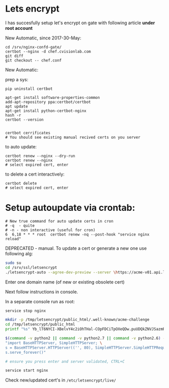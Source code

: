 Lets encrypt
===========


I has succesfully setup let's encrypt on gate with following article **under root account**

New Automatic, since 2017-30-May:

```
cd /srv/nginx-confd-gate/
certbot --nginx -d chef.cvisionlab.com
git diff
git checkout -- chef.conf
```

New Automatic:

prep a sys:
```
pip uninstall certbot

apt-get install software-properties-common
add-apt-repository ppa:certbot/certbot
apt update
apt-get install python-certbot-nginx
hash -r
certbot --version


certbot cerrificates
# You should see existing manual recived certs on you server
```

to auto update:

```
certbot renew --nginx --dry-run
certbot renew --nginx
# select expired cert, enter
```

to delete a cert interactively:

```
certbot delete
# select expired cert, enter
```
# Setup autoupdate via crontab:

```
# New true command for auto update certs in cron
# -q  - quite
# -n - non interactive (useful for cron)
6  6,18 * * * root  certbot renew -nq --post-hook "service nginx reload"
```


DEPRECATED - manual. To update a cert or generate a new one use following alg:

```bash
sudo su
cd /srv/ssl/letsencrypt
./letsencrypt-auto --agree-dev-preview --server \https://acme-v01.api.letsencrypt.org/directory -a manual auth
```

Enter one domain name (of new or existing obsolete cert)

Next follow instructions in console.

In a separate console run as root:

```bash
service stop nginx

mkdir -p /tmp/letsencrypt/public_html/.well-known/acme-challenge
cd /tmp/letsencrypt/public_html
printf "%s" Yb_lT6NYCI-XBelvY4c2iOhTHal-COpFDCiTpOXeQDw.puUDQkZNVJSazmRRopayEg7UtrzPSudZPKspaAVXcvk > .well-known/acme-challenge/Yb_lT6NYCI-XBelvY4c2iOhTHal-COpFDCiTpOXeQDw

$(command -v python2 || command -v python2.7 || command -v python2.6) -c \
"import BaseHTTPServer, SimpleHTTPServer; \
s = BaseHTTPServer.HTTPServer(('', 80), SimpleHTTPServer.SimpleHTTPRequestHandler); \
s.serve_forever()"

# ensure you press enter and server validated, CTRL+C

service start nginx
```

Check new/updated cert's in ```/etc/letsencrypt/live/```

